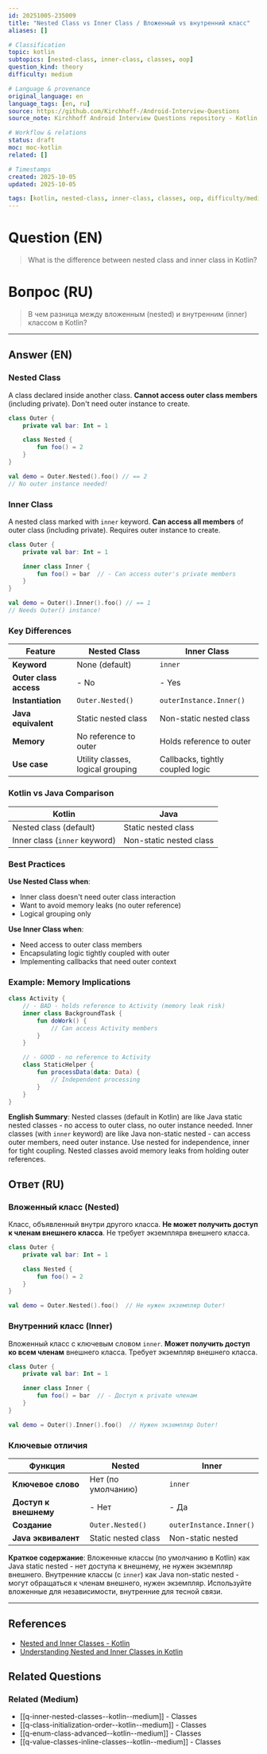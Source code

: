 ```yaml
---
id: 20251005-235009
title: "Nested Class vs Inner Class / Вложенный vs внутренний класс"
aliases: []

# Classification
topic: kotlin
subtopics: [nested-class, inner-class, classes, oop]
question_kind: theory
difficulty: medium

# Language & provenance
original_language: en
language_tags: [en, ru]
source: https://github.com/Kirchhoff-/Android-Interview-Questions
source_note: Kirchhoff Android Interview Questions repository - Kotlin Batch 2

# Workflow & relations
status: draft
moc: moc-kotlin
related: []

# Timestamps
created: 2025-10-05
updated: 2025-10-05

tags: [kotlin, nested-class, inner-class, classes, oop, difficulty/medium]
---
```

# Question (EN)
> What is the difference between nested class and inner class in Kotlin?
# Вопрос (RU)
> В чем разница между вложенным (nested) и внутренним (inner) классом в Kotlin?

---

## Answer (EN)

### Nested Class

A class declared inside another class. **Cannot access outer class members** (including private). Don't need outer instance to create.

```kotlin
class Outer {
    private val bar: Int = 1

    class Nested {
        fun foo() = 2
    }
}

val demo = Outer.Nested().foo() // == 2
// No outer instance needed!
```

### Inner Class

A nested class marked with `inner` keyword. **Can access all members** of outer class (including private). Requires outer instance to create.

```kotlin
class Outer {
    private val bar: Int = 1

    inner class Inner {
        fun foo() = bar  // - Can access outer's private members
    }
}

val demo = Outer().Inner().foo() // == 1
// Needs Outer() instance!
```

### Key Differences

| Feature | Nested Class | Inner Class |
|---------|--------------|-------------|
| **Keyword** | None (default) | `inner` |
| **Outer class access** | - No | - Yes |
| **Instantiation** | `Outer.Nested()` | `outerInstance.Inner()` |
| **Java equivalent** | Static nested class | Non-static nested class |
| **Memory** | No reference to outer | Holds reference to outer |
| **Use case** | Utility classes, logical grouping | Callbacks, tightly coupled logic |

### Kotlin vs Java Comparison

| Kotlin | Java |
|--------|------|
| Nested class (default) | Static nested class |
| Inner class (`inner` keyword) | Non-static nested class |

### Best Practices

**Use Nested Class when**:
- Inner class doesn't need outer class interaction
- Want to avoid memory leaks (no outer reference)
- Logical grouping only

**Use Inner Class when**:
- Need access to outer class members
- Encapsulating logic tightly coupled with outer
- Implementing callbacks that need outer context

### Example: Memory Implications

```kotlin
class Activity {
    // - BAD - holds reference to Activity (memory leak risk)
    inner class BackgroundTask {
        fun doWork() {
            // Can access Activity members
        }
    }

    // - GOOD - no reference to Activity
    class StaticHelper {
        fun processData(data: Data) {
            // Independent processing
        }
    }
}
```

**English Summary**: Nested classes (default in Kotlin) are like Java static nested classes - no access to outer class, no outer instance needed. Inner classes (with `inner` keyword) are like Java non-static nested - can access outer members, need outer instance. Use nested for independence, inner for tight coupling. Nested classes avoid memory leaks from holding outer references.

## Ответ (RU)

### Вложенный класс (Nested)

Класс, объявленный внутри другого класса. **Не может получить доступ к членам внешнего класса**. Не требует экземпляра внешнего класса.

```kotlin
class Outer {
    private val bar: Int = 1

    class Nested {
        fun foo() = 2
    }
}

val demo = Outer.Nested().foo()  // Не нужен экземпляр Outer!
```

### Внутренний класс (Inner)

Вложенный класс с ключевым словом `inner`. **Может получить доступ ко всем членам** внешнего класса. Требует экземпляр внешнего класса.

```kotlin
class Outer {
    private val bar: Int = 1

    inner class Inner {
        fun foo() = bar  // - Доступ к private членам
    }
}

val demo = Outer().Inner().foo()  // Нужен экземпляр Outer!
```

### Ключевые отличия

| Функция | Nested | Inner |
|---------|--------|-------|
| **Ключевое слово** | Нет (по умолчанию) | `inner` |
| **Доступ к внешнему** | - Нет | - Да |
| **Создание** | `Outer.Nested()` | `outerInstance.Inner()` |
| **Java эквивалент** | Static nested class | Non-static nested |

**Краткое содержание**: Вложенные классы (по умолчанию в Kotlin) как Java static nested - нет доступа к внешнему, не нужен экземпляр внешнего. Внутренние классы (с `inner`) как Java non-static nested - могут обращаться к членам внешнего, нужен экземпляр. Используйте вложенные для независимости, внутренние для тесной связи.

---

## References
- [Nested and Inner Classes - Kotlin](https://kotlinlang.org/docs/nested-classes.html)
- [Understanding Nested and Inner Classes in Kotlin](https://medium.com/@sandeepkella23/understanding-nested-and-inner-classes-in-kotlin-ae1c4d699053)

## Related Questions

### Related (Medium)
- [[q-inner-nested-classes--kotlin--medium]] - Classes
- [[q-class-initialization-order--kotlin--medium]] - Classes
- [[q-enum-class-advanced--kotlin--medium]] - Classes
- [[q-value-classes-inline-classes--kotlin--medium]] - Classes